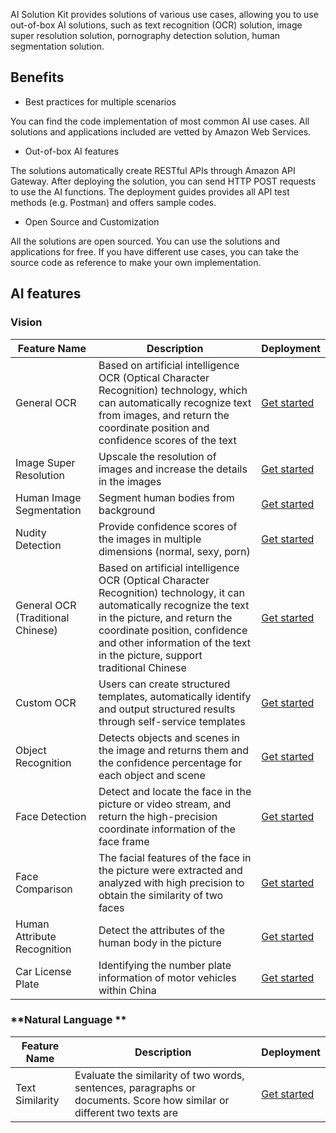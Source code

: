 AI Solution Kit provides solutions of various use cases, allowing you to use out-of-box AI solutions, such as text recognition (OCR) solution, image super resolution solution, pornography detection solution, human segmentation solution.

## Benefits
*  Best practices for multiple scenarios

You can find the code implementation of most common AI use cases. All solutions and applications included are vetted by Amazon Web Services.

*  Out-of-box AI features

The solutions automatically create RESTful APIs through Amazon API Gateway. After deploying the solution, you can send HTTP POST requests to use the AI functions. The deployment guides provides all API test methods (e.g. Postman) and offers sample codes.

*  Open Source and Customization

All the solutions are open sourced. You can use the solutions and applications for free. If you have different use cases, you can take the source code as reference to make your own implementation.


## AI features

### **Vision**
|    **Feature Name**   | **Description**    | **Deployment** |
|--------------|------------|-------------|
|General OCR|Based on artificial intelligence OCR (Optical Character Recognition) technology, which can automatically recognize text from images, and return the coordinate position and confidence scores of the text|[Get started](deploy-general-ocr.md)|
|Image Super Resolution|Upscale the resolution of images and increase the details in the images|[Get started](deploy-image-super-resolution.md)|
|Human Image Segmentation|Segment human bodies from background|[Get started](deploy-human-image-segmentation.md)|
|Nudity Detection|Provide confidence scores of the images in multiple dimensions (normal, sexy, porn)|[Get started](deploy-nudity-detection.md)|
|General OCR (Traditional Chinese)|Based on artificial intelligence OCR (Optical Character Recognition) technology, it can automatically recognize the text in the picture, and return the coordinate position, confidence and other information of the text in the picture, support traditional Chinese|[Get started](deploy-general-ocr-traditional.md)|
|Custom OCR|Users can create structured templates, automatically identify and output structured results through self-service templates|[Get started](deploy-custom-ocr.md)|
|Object Recognition|Detects objects and scenes in the image and returns them and the confidence percentage for each object and scene|[Get started](deploy-object-recognition.md)|
|Face Detection|Detect and locate the face in the picture or video stream, and return the high-precision coordinate information of the face frame|[Get started](deploy-face-detection.md)|
|Face Comparison|The facial features of the face in the picture were extracted and analyzed with high precision to obtain the similarity of two faces|[Get started](deploy-face-comparison.md)|
|Human Attribute Recognition |Detect the attributes of the human body in the picture|[Get started](deploy-human-attribute-recognition.md)|
|Car License Plate|Identifying the number plate information of motor vehicles within China|[Get started](deploy-car-license-plate.md)|

### **Natural Language **
|    **Feature Name**   | **Description**    | **Deployment** |
|--------------|------------|-------------|
|Text Similarity|Evaluate the similarity of two words, sentences, paragraphs or documents. Score how similar or different two texts are|[Get started](deploy-text-similarity.md)|

<!--
### **语音技术**
|    **名称**   | **描述**    | **部署说明** |
|--------------|------------|-------------|
|||
-->